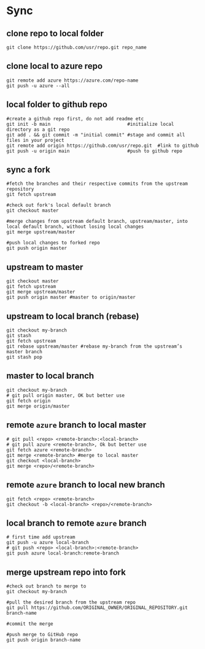 # Sync

## clone repo to local folder
```
git clone https://github.com/usr/repo.git repo_name
```

## clone local to azure repo
```
git remote add azure https://azure.com/repo-name
git push -u azure --all
```

## local folder to github repo
```
#create a github repo first, do not add readme etc
git init -b main                            #initialize local directory as a git repo
git add . && git commit -m "initial commit" #stage and commit all files in your project
git remote add origin https://github.com/usr/repo.git  #link to github
git push -u origin main                     #push to github repo
```

## sync a fork
```
#fetch the branches and their respective commits from the upstream repository
git fetch upstream

#check out fork's local default branch
git checkout master

#merge changes from upstream default branch, upstream/master, into local default branch, without losing local changes
git merge upstream/master

#push local changes to forked repo
git push origin master
```

## upstream to master
```
git checkout master
git fetch upstream
git merge upstream/master
git push origin master #master to origin/master
```

## upstream to local branch (rebase)
```
git checkout my-branch
git stash
git fetch upstream
git rebase upstream/master #rebase my-branch from the upstream’s master branch
git stash pop
```

## master to local branch
```
git checkout my-branch
# git pull origin master, OK but better use
git fetch origin
git merge origin/master
```

## remote `azure` branch to local master
```
# git pull <repo> <remote-branch>:<local-branch>
# git pull azure <remote-branch>, Ok but better use
git fetch azure <remote-branch>
git merge <remote-branch> #merge to local master
git checkout <local-branch>
git merge <repo>/<remote-branch>
```

## remote `azure` branch to local new branch
```
git fetch <repo> <remote-branch>
git checkout -b <local-branch> <repo>/<remote-branch>
```

## local branch to remote `azure` branch
```
# first time add upstream
git push -u azure local-branch
# git push <repo> <local-branch>:<remote-branch>
git push azure local-branch:remote-branch
```

## merge upstream repo into fork
```
#check out branch to merge to
git checkout my-branch

#pull the desired branch from the upstream repo
git pull https://github.com/ORIGINAL_OWNER/ORIGINAL_REPOSITORY.git branch-name

#commit the merge

#push merge to GitHub repo
git push origin branch-name
```
